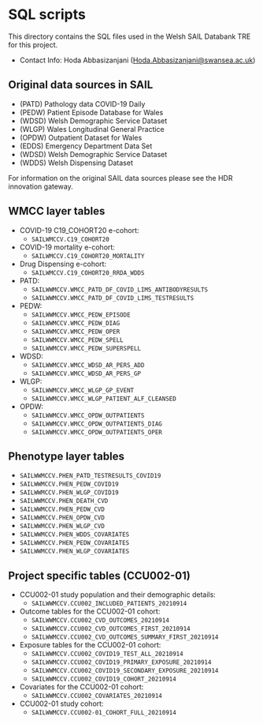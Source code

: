 <!-------------------------------------------------------------------------------------------->
# SQL scripts

This directory contains the SQL files used in the Welsh SAIL Databank TRE for this project.

-   Contact Info: Hoda Abbasizanjani
    (<Hoda.Abbasizanjani@swansea.ac.uk>)

## Original data sources in SAIL

-   (PATD) Pathology data COVID-19 Daily
-   (PEDW) Patient Episode Database for Wales
-   (WDSD) Welsh Demographic Service Dataset
-   (WLGP) Wales Longitudinal General Practice
-   (OPDW) Outpatient Dataset for Wales
-   (EDDS) Emergency Department Data Set
-   (WDSD) Welsh Demographic Service Dataset
-   (WDDS) Welsh Dispensing Dataset

For information on the original SAIL data sources please see the HDR innovation gateway.

## WMCC layer tables

-   COVID-19 C19\_COHORT20 e-cohort:
    -   `SAILWMCCV.C19_COHORT20`
-   COVID-19 mortality e-cohort:
    -   `SAILWMCCV.C19_COHORT20_MORTALITY`
-   Drug Dispensing e-cohort:
    -   `SAILWMCCV.C19_COHORT20_RRDA_WDDS`
-   PATD:
    -   `SAILWWMCCV.WMCC_PATD_DF_COVID_LIMS_ANTIBODYRESULTS`
    -   `SAILWWMCCV.WMCC_PATD_DF_COVID_LIMS_TESTRESULTS`
-   PEDW:
    -   `SAILWWMCCV.WMCC_PEDW_EPISODE`
    -   `SAILWWMCCV.WMCC_PEDW_DIAG`
    -   `SAILWWMCCV.WMCC_PEDW_OPER`
    -   `SAILWWMCCV.WMCC_PEDW_SPELL`
    -   `SAILWWMCCV.WMCC_PEDW_SUPERSPELL`
-   WDSD:
    -   `SAILWWMCCV.WMCC_WDSD_AR_PERS_ADD`
    -   `SAILWWMCCV.WMCC_WDSD_AR_PERS_GP`
-   WLGP:
    -   `SAILWWMCCV.WMCC_WLGP_GP_EVENT`
    -   `SAILWWMCCV.WMCC_WLGP_PATIENT_ALF_CLEANSED`
-   OPDW:
    -   `SAILWWMCCV.WMCC_OPDW_OUTPATIENTS`
    -   `SAILWWMCCV.WMCC_OPDW_OUTPATIENTS_DIAG`
    -   `SAILWWMCCV.WMCC_OPDW_OUTPATIENTS_OPER`


## Phenotype layer tables

-   `SAILWWMCCV.PHEN_PATD_TESTRESULTS_COVID19`
-   `SAILWWMCCV.PHEN_PEDW_COVID19`
-   `SAILWWMCCV.PHEN_WLGP_COVID19`
-   `SAILWWMCCV.PHEN_DEATH_CVD`
-   `SAILWWMCCV.PHEN_PEDW_CVD`
-   `SAILWWMCCV.PHEN_OPDW_CVD`
-   `SAILWWMCCV.PHEN_WLGP_CVD`
-   `SAILWWMCCV.PHEN_WDDS_COVARIATES`
-   `SAILWWMCCV.PHEN_PEDW_COVARIATES`
-   `SAILWWMCCV.PHEN_WLGP_COVARIATES`


## Project specific tables (CCU002-01)

-   CCU002-01 study population and their demographic details:
    -   `SAILWWMCCV.CCU002_INCLUDED_PATIENTS_20210914`
-   Outcome tables for the CCU002-01 cohort:
    -   `SAILWWMCCV.CCU002_CVD_OUTCOMES_20210914`
    -   `SAILWWMCCV.CCU002_CVD_OUTCOMES_FIRST_20210914`
    -   `SAILWWMCCV.CCU002_CVD_OUTCOMES_SUMMARY_FIRST_20210914`
-   Exposure tables for the CCU002-01 cohort:
    -   `SAILWWMCCV.CCU002_COVID19_TEST_ALL_20210914`
    -   `SAILWWMCCV.CCU002_COVID19_PRIMARY_EXPOSURE_20210914`
    -   `SAILWWMCCV.CCU002_COVID19_SECONDARY_EXPOSURE_20210914`
    -   `SAILWWMCCV.CCU002_COVID19_COHORT_20210914`
-   Covariates for the CCU002-01 cohort:
    -   `SAILWWMCCV.CCU002_COVARIATES_20210914`
-   CCU002-01 study cohort:
    -   `SAILWWMCCV.CCU002-01_COHORT_FULL_20210914`

